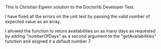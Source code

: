 This is Christian Egwim solution to the Doctorlib Developer Test.

I have fixed all the errors on the unit test by passing the valid number of expected value as an array.

I allowed the function to return availabilities on as many days as requested by adding "numberOfDays" as a second argument to the "getAvailabilities" function and asigned it a default number 7.
